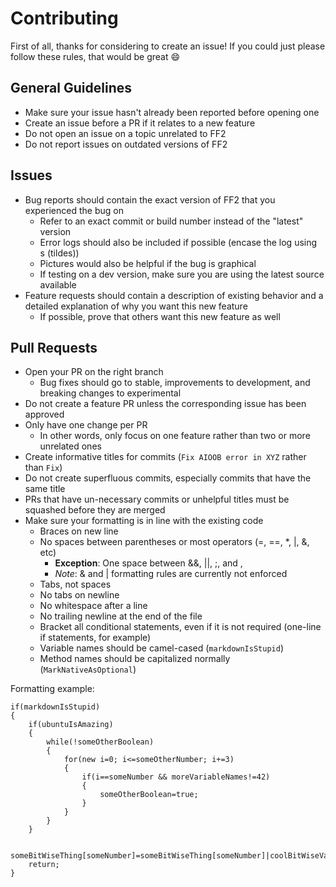 # Contributing
First of all, thanks for considering to create an issue!  If you could just please follow these rules, that would be great :smile:

## General Guidelines
* Make sure your issue hasn't already been reported before opening one
* Create an issue before a PR if it relates to a new feature
* Do not open an issue on a topic unrelated to FF2
* Do not report issues on outdated versions of FF2

## Issues
* Bug reports should contain the exact version of FF2 that you experienced the bug on
	* Refer to an exact commit or build number instead of the "latest" version
	* Error logs should also be included if possible (encase the log using ` `s (tildes))
	* Pictures would also be helpful if the bug is graphical
	* If testing on a dev version, make sure you are using the latest source available
* Feature requests should contain a description of existing behavior and a detailed explanation of why you want this new feature
	* If possible, prove that others want this new feature as well

## Pull Requests
* Open your PR on the right branch
	* Bug fixes should go to stable, improvements to development, and breaking changes to experimental
* Do not create a feature PR unless the corresponding issue has been approved
* Only have one change per PR
	* In other words, only focus on one feature rather than two or more unrelated ones
* Create informative titles for commits (`Fix AIOOB error in XYZ` rather than `Fix`)
* Do not create superfluous commits, especially commits that have the same title
* PRs that have un-necessary commits or unhelpful titles must be squashed before they are merged
* Make sure your formatting is in line with the existing code
	* Braces on new line
	* No spaces between parentheses or most operators (=, ==, *, |, &, etc)
		* **Exception**: One space between &&, ||, ;, and ,
		* *Note*: & and | formatting rules are currently not enforced
	* Tabs, not spaces
	* No tabs on newline
	* No whitespace after a line
	* No trailing newline at the end of the file
	* Bracket all conditional statements, even if it is not required (one-line if statements, for example)
	* Variable names should be camel-cased (`markdownIsStupid`)
	* Method names should be capitalized normally (`MarkNativeAsOptional`)

Formatting example:
```sourcepawn
if(markdownIsStupid)
{
	if(ubuntuIsAmazing)
	{
		while(!someOtherBoolean)
		{
			for(new i=0; i<=someOtherNumber; i+=3)
			{
				if(i==someNumber && moreVariableNames!=42)
				{
					someOtherBoolean=true;
				}
			}
		}
	}

	someBitWiseThing[someNumber]=someBitWiseThing[someNumber]|coolBitWiseVariable;
	return;
}
```